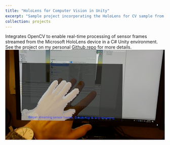 ```yaml
---
title: "HoloLens for Computer Vision in Unity"
excerpt: "Sample project incorporating the HoloLens for CV sample from Microsoft into a C# project in Unity using IL2CPP Windows Runtime Support."
collection: projects
---
```


Integrates OpenCV to enable real-time processing of sensor frames streamed from the Microsoft HoloLens device in a C# Unity environment. See the project on my personal [Github repo](https://github.com/doughtmw/HoloLensForCV-Unity) for more details.
![sample](/images/HoloLens-PvDepth-Example.jpg)